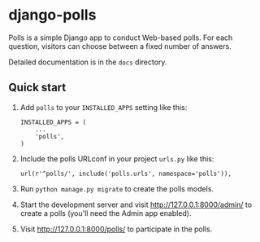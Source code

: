# django-polls

Polls is a simple Django app to conduct Web-based polls. For each
question, visitors can choose between a fixed number of answers.

Detailed documentation is in the `docs` directory.

Quick start
-----------

1. Add `polls` to your `INSTALLED_APPS` setting like this:

    ```
    INSTALLED_APPS = (
        ...
        'polls',
    )
    ```

2. Include the polls URLconf in your project `urls.py` like this:

    ```
    url(r'^polls/', include('polls.urls', namespace='polls')),
    ```

3. Run `python manage.py migrate` to create the polls models.

4. Start the development server and visit http://127.0.0.1:8000/admin/
   to create a polls (you'll need the Admin app enabled).

5. Visit http://127.0.0.1:8000/polls/ to participate in the polls.
